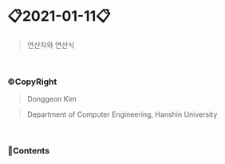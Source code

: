 # 📋2021-01-11📋
> 연산자와 연산식

<br>

### ©CopyRight

> Donggeon Kim

> Department of Computer Engineering, Hanshin University

<br>

### 📒Contents










